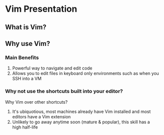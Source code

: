# Vim Presentation

## What is Vim?

## Why use Vim?

### Main Benefits
1. Powerful way to navigate and edit code
2. Allows you to edit files in keyboard only environments such as when you SSH into a VM

### Why not use the shortcuts built into your editor?

Why Vim over other shortcuts?
1. It's ubiquotious, most machines already have Vim installed and most editors have a Vim extension
2. Unlikely to go away anytime soon (mature & popular), this skill has a high half-life